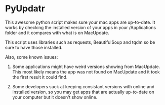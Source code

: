 # PyUpdatr

This awesome python script makes sure your mac apps are up-to-date. It works by checking the installed version of your apps in your /Applications folder and it compares with what is on MacUpdate.

This script uses libraries such as requests, BeautifulSoup and tqdm so be sure to have those installed.

Also, some known issues:

1. Some applications might have weird versions showing from MacUpdate. This most likely means the app was not found on MacUpdate and it took the first result it could find.

2. Some developers suck at keeping consistant versions with online and installed version, so you may get apps that are actually up-to-date on your computer but it doesn't show online.
